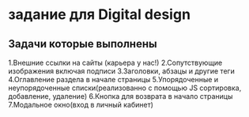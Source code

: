 # задание для Digital design

## Задачи которые выполнены

1.Внешние ссылки на сайты (карьера у нас!)
2.Сопутствующие изображения включая подписи
3.Заголовки, абзацы и другие теги
4.Оглавление раздела в начале страницы
5.Упорядоченные и неупорядоченные списки(реализованно с помощью JS сортировка, добавление, удаление)
6.Кнопка для возврата в начало страницы
7.Модальное окно(вход в личный кабинет)
